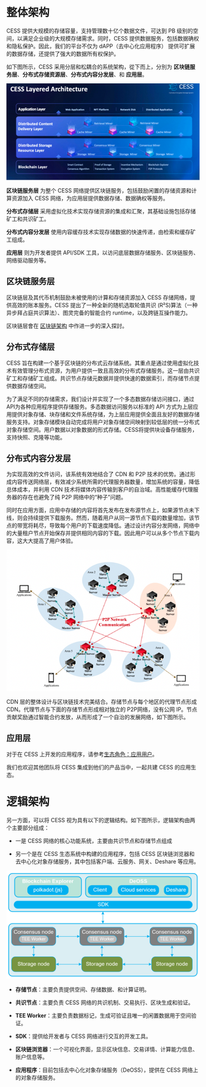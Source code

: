 # 整体架构

CESS 提供大规模的存储容量，支持管理数十亿个数据文件，可达到 PB 级别的空间，以满足企业级的大规模存储需求。同时，CESS 提供数据服务，包括数据确权和隐私保护。因此，我们的平台不仅为 dAPP（去中心化应用程序） 提供可扩展的数据存储，还提供了强大的数据所有权保护。

如下图所示，CESS 采用分层和松耦合的系统架构，從下而上，分別为 **区块链服务层**、**分布式存储资源层**、**分布式内容分发层**、和 **应用层**。

![CESS 分层系统架构](../assets/concepts/system-architecture/layered-system-architecture.png)

**区块链服务层** 为整个 CESS 网络提供区块链服务，包括鼓励闲置的存储资源和计算资源加入 CESS 网络，为应用层提供数据存储、数据确权等服务。

**分布式存储层** 采用虚拟化技术实现存储资源的集成和汇聚，其基础设施包括存储矿工和共识矿工。

**分布式内容分发层** 使用内容缓存技术实现存储数据的快速传递，由检索和缓存矿工组成。

**应用层** 则为开发者提供 API/SDK 工具，以访问底层数据存储服务、区块链服务、网络驱动服务等。

## 区块链服务层

区块链层及其代币机制鼓励未被使用的计算和存储资源加入 CESS 存储网络，提供高效的账本服务。CESS 提出了一种全新的随机选取轮值共识 (R²S)算法（一种异步拜占庭共识算法）、图灵完备的智能合约 runtime，以及跨链互操作能力。

区块链层會在 [区块链架构](blockchain-arch.md) 中作进一步的深入探討。

## 分布式存储层

CESS 旨在构建一个基于区块链的分布式云存储系统。其重点是通过使用虚拟化技术有效管理分布式资源，为用户提供一致且高效的分布式存储服务。这一层由共识矿工和存储矿工组成。共识节点存储元数据并提供快速的数据索引，而存储节点提供数据存储空间。

为了满足不同的存储需求，我们设计并实现了一个多态数据存储访问接口，通过API为各种应用程序提供存储服务。多态数据访问服务以标准的 API 方式为上层应用提供对象存储、块存储和文件系统存储，为上层应用提供全面且友好的数据存储服务支持。对象存储模块自动完成将用户对象存储空间映射到较低层的统一分布式对象存储空间。用户数据以对象数据的形式存储。CESS将提供块设备存储服务，支持快照、克隆等功能。

## 分布式内容分发层

为实现高效的文件访问，该系统有效地结合了 CDN 和 P2P 技术的优势。通过形成内容传送网络层，有效减少系统所需的代理服务器数量，增加系统的容量，降低总体成本，并利用 CDN 技术将媒体内容传输到客户的自治域。高性能缓存代理服务器的存在也避免了纯 P2P 网络中的“种子”问题。

同时在应用方面，应用中存储的内容将首先发布在发布源节点上，如果源节点未下线，则会持续提供下载服务。然而，随着用户从同一源节点下载的数量增加，该节点的带宽将耗尽，导致每个用户的下载速度降低。通过设计内容分发网络，网络中的大量租户节点开始保存并提供相同内容的下载。因此用户可以从多个节点下载内容，这大大提高了用户体验。

![分布式内容分发层](../assets/concepts/system-architecture/distributed-cdn.png)

CDN 层的整体设计与区块链技术完美结合。存储节点与每个地区的代理节点形成 CDN。代理节点与下面的存储节点形成相对独立的 P2P网络，没有公网 IP。节点贡献奖励通过智能合约发放，从而形成了一个自治的发展网络，如下图所示。

## 应用层

对于在 CESS 上开发的应用程序，请参考[生态角色：应用用户](../user)。

我们也欢迎其他团队将 CESS 集成到他们的产品当中，一起共建 CESS 的应用生态。

# 逻辑架构

另一方面，可以将 CESS 视为具有以下的逻辑结构。如下图所示，逻辑架构由两个主要部分组成：

- 一是 CESS 网络的核心功能系统，主要由共识节点和存储节点组成

- 另一个是在 CESS 生态系统中构建的应用程序，包括 CESS 区块链浏览器和去中心化对象存储服务，其中包括客户端、云服务、网关、Deshare 等应用。

![逻辑架构图](../assets/concepts/system-architecture/logical-structure.png)

- **存储节点**：主要负责提供空间、存储数据、和计算证明。

- **共识节点**：主要负责 CESS 网络的共识机制、交易执行、区块生成和验证。

- **TEE Worker**：主要负责数据标记，生成可验证且唯一的闲置数据用于空间验证。

- **SDK**：提供给开发者与 CESS 网络进行交互的开发工具。

- **区块链浏览器**：一个可视化界面，显示区块信息、交易详情、计算能力信息、账户信息等。

- **应用程序**：目前包括去中心化对象存储服务（DeOSS），提供在 CESS 网络上的对象存储服务。

